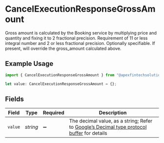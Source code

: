 # CancelExecutionResponseGrossAmount

Gross amount is calculated by the Booking service by multiplying price and quantity and fixing it to 2 fractional precision. Requirement of 11 or less integral number and 2 or less fractional precision. Optionally specifiable. If present, will override the gross_amount calculated above.

## Example Usage

```typescript
import { CancelExecutionResponseGrossAmount } from "@apexfintechsolutions/ascend-sdk/models/components";

let value: CancelExecutionResponseGrossAmount = {};
```

## Fields

| Field                                                                                                                                                                                                              | Type                                                                                                                                                                                                               | Required                                                                                                                                                                                                           | Description                                                                                                                                                                                                        |
| ------------------------------------------------------------------------------------------------------------------------------------------------------------------------------------------------------------------ | ------------------------------------------------------------------------------------------------------------------------------------------------------------------------------------------------------------------ | ------------------------------------------------------------------------------------------------------------------------------------------------------------------------------------------------------------------ | ------------------------------------------------------------------------------------------------------------------------------------------------------------------------------------------------------------------ |
| `value`                                                                                                                                                                                                            | *string*                                                                                                                                                                                                           | :heavy_minus_sign:                                                                                                                                                                                                 | The decimal value, as a string; Refer to [Google’s Decimal type protocol buffer](https://github.com/googleapis/googleapis/blob/40203ca1880849480bbff7b8715491060bbccdf1/google/type/decimal.proto#L33) for details |